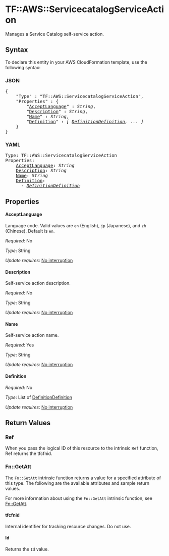 # TF::AWS::ServicecatalogServiceAction

Manages a Service Catalog self-service action.

## Syntax

To declare this entity in your AWS CloudFormation template, use the following syntax:

### JSON

<pre>
{
    "Type" : "TF::AWS::ServicecatalogServiceAction",
    "Properties" : {
        "<a href="#acceptlanguage" title="AcceptLanguage">AcceptLanguage</a>" : <i>String</i>,
        "<a href="#description" title="Description">Description</a>" : <i>String</i>,
        "<a href="#name" title="Name">Name</a>" : <i>String</i>,
        "<a href="#definition" title="Definition">Definition</a>" : <i>[ <a href="definitiondefinition.md">DefinitionDefinition</a>, ... ]</i>
    }
}
</pre>

### YAML

<pre>
Type: TF::AWS::ServicecatalogServiceAction
Properties:
    <a href="#acceptlanguage" title="AcceptLanguage">AcceptLanguage</a>: <i>String</i>
    <a href="#description" title="Description">Description</a>: <i>String</i>
    <a href="#name" title="Name">Name</a>: <i>String</i>
    <a href="#definition" title="Definition">Definition</a>: <i>
      - <a href="definitiondefinition.md">DefinitionDefinition</a></i>
</pre>

## Properties

#### AcceptLanguage

Language code. Valid values are `en` (English), `jp` (Japanese), and `zh` (Chinese). Default is `en`.

_Required_: No

_Type_: String

_Update requires_: [No interruption](https://docs.aws.amazon.com/AWSCloudFormation/latest/UserGuide/using-cfn-updating-stacks-update-behaviors.html#update-no-interrupt)

#### Description

Self-service action description.

_Required_: No

_Type_: String

_Update requires_: [No interruption](https://docs.aws.amazon.com/AWSCloudFormation/latest/UserGuide/using-cfn-updating-stacks-update-behaviors.html#update-no-interrupt)

#### Name

Self-service action name.

_Required_: Yes

_Type_: String

_Update requires_: [No interruption](https://docs.aws.amazon.com/AWSCloudFormation/latest/UserGuide/using-cfn-updating-stacks-update-behaviors.html#update-no-interrupt)

#### Definition

_Required_: No

_Type_: List of <a href="definitiondefinition.md">DefinitionDefinition</a>

_Update requires_: [No interruption](https://docs.aws.amazon.com/AWSCloudFormation/latest/UserGuide/using-cfn-updating-stacks-update-behaviors.html#update-no-interrupt)

## Return Values

### Ref

When you pass the logical ID of this resource to the intrinsic `Ref` function, Ref returns the tfcfnid.

### Fn::GetAtt

The `Fn::GetAtt` intrinsic function returns a value for a specified attribute of this type. The following are the available attributes and sample return values.

For more information about using the `Fn::GetAtt` intrinsic function, see [Fn::GetAtt](https://docs.aws.amazon.com/AWSCloudFormation/latest/UserGuide/intrinsic-function-reference-getatt.html).

#### tfcfnid

Internal identifier for tracking resource changes. Do not use.

#### Id

Returns the <code>Id</code> value.

